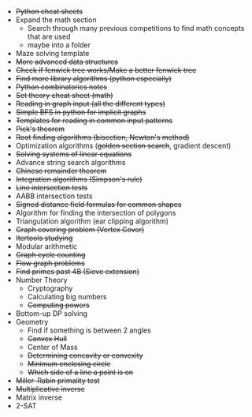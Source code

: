 - ~~Python cheat sheets~~
- Expand the math section
	- Search through many previous competitions to find math concepts that are used
	- maybe into a folder
- Maze solving template
- ~~More advanced data structures~~
- ~~Check if fenwick tree works/Make a better fenwick tree~~
- ~~Find more library algorithms (python especially)~~
- ~~Python combinatorics notes~~
- ~~Set theory cheat sheet (math)~~
- ~~Reading in graph input (all the different types)~~
- ~~Simple BFS in python for implicit graphs~~
- ~~Templates for reading in common input patterns~~
- ~~Pick's theorem~~
- ~~Root finding algorithms (bisection, Newton's method)~~
- Optimization algorithms (~~golden section search~~, gradient descent)
- ~~Solving systems of linear equations~~
- Advance string search algorithms
- ~~Chinese remainder theorem~~
- ~~Integration algorithms (Simpson's rule)~~
- ~~Line intersection tests~~
- AABB intersection tests
- ~~Signed distance field formulas for common shapes~~
- Algorithm for finding the intersection of polygons
- Triangulation algorithm (ear clipping algorithm)
- ~~Graph covering problem (Vertex Cover)~~
- ~~Itertools studying~~
- Modular arithmetic
- ~~Graph cycle counting~~
- ~~Flow graph problems~~
- ~~Find primes past 4B (Sieve extension)~~
- Number Theory
	- Cryptography
	- Calculating big numbers
	- ~~Computing powers~~
- Bottom-up DP solving
- Geometry
	- Find if something is between 2 angles
	- ~~Convex Hull~~
	- Center of Mass
	- ~~Determining concavity or convexity~~
	- ~~Minimum enclosing circle~~
	- ~~Which side of a line a point is on~~
- ~~Miller–Rabin primality test~~
- ~~Multiplicative inverse~~
- Matrix inverse
- 2-SAT
